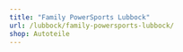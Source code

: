 ```yaml
---
title: "Family PowerSports Lubbock"
url: /lubbock/family-powersports-lubbock/
shop: Autoteile
---
```

